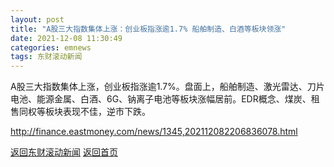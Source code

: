 ```yaml
---
layout: post
title: "A股三大指数集体上涨：创业板指涨逾1.7% 船舶制造、白酒等板块领涨"
date: 2021-12-08 11:30:49
categories: emnews
tags: 东财滚动新闻
---
```


A股三大指数集体上涨，创业板指涨逾1.7%。盘面上，船舶制造、激光雷达、刀片电池、能源金属、白酒、6G、钠离子电池等板块涨幅居前。EDR概念、煤炭、租售同权等板块表现不佳，逆市下跌。

<http://finance.eastmoney.com/news/1345,202112082206836078.html>

[返回东财滚动新闻](./emnews/)
[返回首页](./)